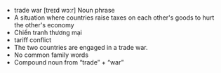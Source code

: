 - trade war	[treɪd wɔːr]	Noun phrase
- A situation where countries raise taxes on each other's goods to hurt the other's economy
- Chiến tranh thương mại
- tariff conflict
- The two countries are engaged in a trade war.
- No common family words
- Compound noun from “trade” + “war”